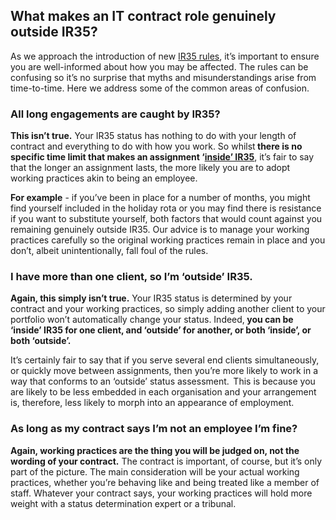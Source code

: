 <h2>What makes an IT contract role genuinely outside IR35?</h2>
As we approach the introduction of new <a href="/blog/ir35/what-is-ir35-inside-or-outside" target="_blank" rel="noopener noreferrer" title="What are the IR35 rules?">IR35 rules</a>, it’s important to ensure you are well-informed about how you may be affected. The rules can be confusing so it’s no surprise that myths and misunderstandings arise from time-to-time. Here we address some of the common areas of confusion.
<h3>All long engagements are caught by IR35?</h3>
<strong>This isn’t true.</strong>
Your IR35 status has nothing to do with your length of contract and everything to do with how you work. So whilst<strong> there is no specific time limit that makes an assignment ‘<a href="/blog/ir35/contract-inside-ir35" target="_blank" rel="noopener noreferrer" title="What should you do if your contract is Inside IR35? ">inside’ IR35</a></strong>, it’s fair to say that the longer an assignment lasts, the more likely you are to adopt working practices akin to being an employee.

<strong>For example</strong> - if you’ve been in place for a number of months, you might find yourself included in the holiday rota or you may find there is resistance if you want to substitute yourself, both factors that would count against you remaining genuinely outside IR35. Our advice is to manage your working practices carefully so the original working practices remain in place and you don’t, albeit unintentionally, fall foul of the rules.
<h3>I have more than one client, so I’m ‘outside’ IR35.</h3>
<strong>Again, this simply isn’t true.</strong> Your IR35 status is determined by your contract and your working practices, so simply adding another client to your portfolio won’t automatically change your status. Indeed,<strong> you can be ‘inside’ IR35 for one client, and ‘outside’ for another, or both ‘inside’, or both ‘outside’. </strong>

It’s certainly fair to say that if you serve several end clients simultaneously, or quickly move between assignments, then you’re more likely to work in a way that conforms to an ‘outside’ status assessment.  This is because you are likely to be less embedded in each organisation and your arrangement is, therefore, less likely to morph into an appearance of employment.
<h3>As long as my contract says I’m not an employee I’m fine?</h3>
<strong>Again, working practices are the thing you will be judged on, not the wording of your contract.</strong> The contract is important, of course, but it’s only part of the picture. The main consideration will be your actual working practices, whether you’re behaving like and being treated like a member of staff. Whatever your contract says, your working practices will hold more weight with a status determination expert or a tribunal.
